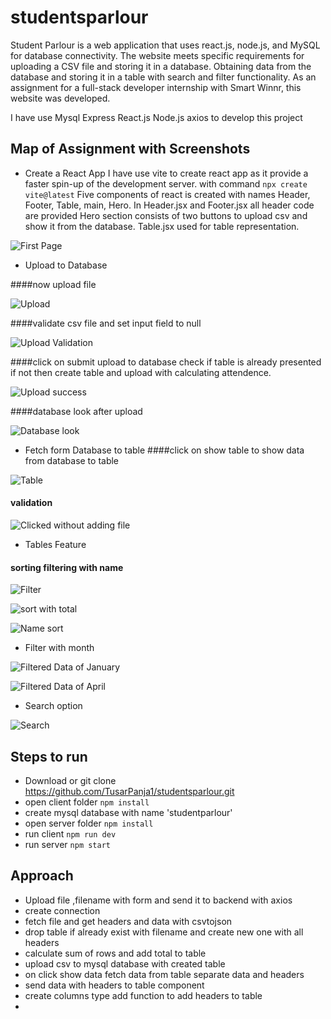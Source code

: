 # studentsparlour
Student Parlour is a web application that uses react.js, node.js, and MySQL for database connectivity. The website meets specific requirements for uploading a CSV file and storing it in a database. Obtaining data from the database and storing it in a table with search and filter functionality. As an assignment for a full-stack developer internship with Smart Winnr, this website was developed.

I have use Mysql Express React.js Node.js axios to develop this project

## Map of Assignment with Screenshots
  - Create a React App
I have use vite to create react app as it provide a faster spin-up of the development server. with command 
```npx create vite@latest```
Five components of react is created with names Header, Footer, Table, main, Hero.
In Header.jsx and Footer.jsx all header code are provided Hero section consists of two buttons to upload csv and show it from the database.
Table.jsx used for table representation.

![First Page](https://github.com/TusarPanja1/studentsparlour/blob/main/Screenshot%20(172).png "First page")

- Upload to Database

####now upload file

![Upload](https://github.com/TusarPanja1/studentsparlour/blob/main/Screenshot%20(173).png "upload page")

####validate csv file and set input field to null

![Upload Validation](https://github.com/TusarPanja1/studentsparlour/blob/main/Screenshot%20(184).png "upload validation")

####click on submit upload to database check if table is already presented if not then create table and upload with calculating attendence.

![Upload success](https://github.com/TusarPanja1/studentsparlour/blob/main/Screenshot%20(174).png "upload success")

####database look after upload 

![Database look](https://github.com/TusarPanja1/studentsparlour/blob/main/Screenshot%20(185).png "database look")

- Fetch form Database to table
####click on show table to show data from database to table

![Table](https://github.com/TusarPanja1/studentsparlour/blob/main/Screenshot%20(175).png "Table")

#### validation 

![Clicked without adding file](https://github.com/TusarPanja1/studentsparlour/blob/main/Screenshot%20(183).png "Clicked without adding file")

- Tables Feature

#### sorting filtering with name
![Filter](https://github.com/TusarPanja1/studentsparlour/blob/main/Screenshot%20(177).png "Filter")

![sort with total](https://github.com/TusarPanja1/studentsparlour/blob/main/Screenshot%20(179).png "Sort with total")

![Name sort](https://github.com/TusarPanja1/studentsparlour/blob/main/Screenshot%20(178).png "Name Sort")

- Filter with month

![Filtered Data of January](https://github.com/TusarPanja1/studentsparlour/blob/main/Screenshot%20(180).png "Filtered Data of January")

![Filtered Data of April](https://github.com/TusarPanja1/studentsparlour/blob/main/Screenshot%20(181).png "Filtered Data of April")

- Search option

![Search](https://github.com/TusarPanja1/studentsparlour/blob/main/Screenshot%20(182).png "Search with mail with .edu format with expanding column email")

## Steps to run
  - Download or git clone https://github.com/TusarPanja1/studentsparlour.git
  - open client folder ```npm install```
  - create mysql database with name 'studentparlour'
  - open server folder ```npm install```
  - run client   ```npm run dev```
  - run server ```npm start```

## Approach 
  - Upload file ,filename with form and send it to backend with axios
  - create connection
  - fetch file and get headers and data with csvtojson
  - drop table if already exist with filename and create new one with all headers
  - calculate sum of rows and add total to table
  - upload csv to mysql database with created table
  - on click show data fetch data from table separate data and headers
  - send data with headers to table component
  - create columns type add function to add headers to table
  - 

